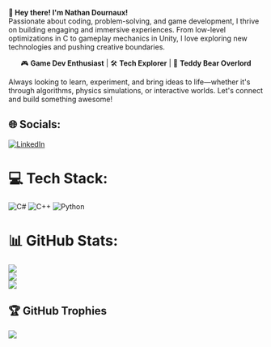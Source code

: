 **👋 Hey there! I'm Nathan Dournaux!**  
Passionate about coding, problem-solving, and game development, I thrive on building engaging and immersive experiences. From low-level optimizations in C to gameplay mechanics in Unity, I love exploring new technologies and pushing creative boundaries.  

<p align="center">
🎮 <strong>Game Dev Enthusiast</strong> | 🛠 <strong>Tech Explorer</strong> | 🐻 <strong>Teddy Bear Overlord</strong>
</p>

Always looking to learn, experiment, and bring ideas to life—whether it's through algorithms, physics simulations, or interactive worlds. Let's connect and build something awesome!

## 🌐 Socials:
[![LinkedIn](https://img.shields.io/badge/LinkedIn-%230077B5.svg?logo=linkedin&logoColor=white)](https://linkedin.com/in/nathandournaux) 

# 💻 Tech Stack:
![C#](https://img.shields.io/badge/c%23-%23239120.svg?style=for-the-badge&logo=csharp&logoColor=white) ![C++](https://img.shields.io/badge/c++-%2300599C.svg?style=for-the-badge&logo=c%2B%2B&logoColor=white) ![Python](https://img.shields.io/badge/python-3670A0?style=for-the-badge&logo=python&logoColor=ffdd54)
# 📊 GitHub Stats:
![](https://github-readme-stats.vercel.app/api?username=Kodatsu&theme=dark&hide_border=false&include_all_commits=false&count_private=false)<br/>
![](https://github-readme-streak-stats.herokuapp.com/?user=Kodatsu&theme=dark&hide_border=false)<br/>
![](https://github-readme-stats.vercel.app/api/top-langs/?username=Kodatsu&theme=dark&hide_border=false&include_all_commits=false&count_private=false&layout=compact)

## 🏆 GitHub Trophies
![](https://github-profile-trophy.vercel.app/?username=Kodatsu&theme=radical&no-frame=true&no-bg=false&margin-w=4)
